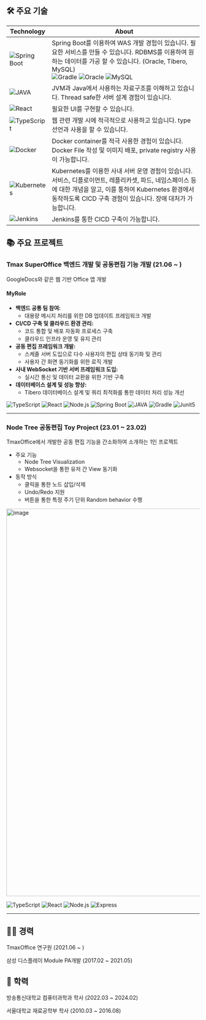 ## 🛠️ 주요 기술

|Technology|About|
|--|--|
|![Spring Boot](https://img.shields.io/badge/SpringBoot-6DB33F?style=for-the-badge&logo=SpringBoot&logoColor=FFFFFF)|Spring Boot를 이용하여 WAS 개발 경험이 있습니다. 필요한 서비스를 만들 수 있습니다. RDBMS를 이용하여 원하는 데이터를 가공 할 수 있습니다. (Oracle, Tibero, MySQL)<br/>![Gradle](https://img.shields.io/badge/Gradle-02303A?style=for-the-badge&logo=Gradle&logoColor=FFFFFF) ![Oracle](https://img.shields.io/badge/Oracle-F80000?style=for-the-badge&logo=Oracle&logoColor=FFFFFF) ![MySQL](https://img.shields.io/badge/MySQL-4479A1?style=for-the-badge&logo=MySQL&logoColor=FFFFFF)|
|![JAVA](https://img.shields.io/badge/Java-3766AB?style=for-the-badge&logo=Java&logoColor=FFFFFF)|JVM과 Java에서 사용하는 자료구조를 이해하고 있습니다. Thread safe한 서버 설계 경험이 있습니다.|
|![React](https://img.shields.io/badge/React-4395D1?style=for-the-badge&logo=react&logoColor=FFFFFF)|필요한 UI를 구현할 수 있습니다.|
|![TypeScript](https://img.shields.io/badge/TypeScript-007ACC?style=for-the-badge&logo=typescript&logoColor=FFFFFF)|웹 관련 개발 시에 적극적으로 사용하고 있습니다. type 선언과 사용을 할 수 있습니다.|
|![Docker](https://img.shields.io/badge/Docker-2496ED?style=for-the-badge&logo=Docker&logoColor=FFFFFF)|Docker container를 적극 사용한 경험이 있습니다. Docker File 작성 및 이미지 배포, private registry 사용이 가능합니다.|
|![Kubernetes](https://img.shields.io/badge/Kubernetes-326CE5?style=for-the-badge&logo=Kubernetes&logoColor=FFFFFF)|Kubernetes를 이용한 사내 서버 운영 경험이 있습니다. 서비스, 디플로이먼트, 레플리카셋, 파드, 네임스페이스 등에 대한 개념을 알고, 이를 통하여 Kubernetes 환경에서 동작하도록 CICD 구축 경험이 있습니다. 장애 대처가 가능합니다.|
|![Jenkins](https://img.shields.io/badge/Jenkins-D24939?style=for-the-badge&logo=Jenkins&logoColor=FFFFFF)|Jenkins를 통한 CICD 구축이 가능합니다.|

## 📚 주요 프로젝트

### Tmax SuperOffice 백엔드 개발 및 공동편집 기능 개발 (21.06 ~ )  
GoogleDocs와 같은 웹 기반 Office 앱 개발  

#### MyRole
* **백엔드 공통 팀 참여:**
  * 대용량 메시지 처리를 위한 DB 업데이트 프레임워크 개발
* **CI/CD 구축 및 클라우드 환경 관리:**
  * 코드 통합 및 배포 자동화 프로세스 구축
  * 클라우드 인프라 운영 및 유지 관리
* **공동 편집 프레임워크 개발:**
  * 스케줄 서버 도입으로 다수 사용자의 편집 상태 동기화 및 관리
  * 사용자 간 화면 동기화를 위한 로직 개발
* **사내 WebSocket 기반 서버 프레임워크 도입:**
  * 실시간 통신 및 데이터 교환을 위한 기반 구축
* **데이터베이스 설계 및 성능 향상:**
  * Tibero 데이터베이스 설계 및 쿼리 최적화를 통한 데이터 처리 성능 개선

![TypeScript](https://img.shields.io/badge/TypeScript-007ACC?style=for-the-badge&logo=typescript&logoColor=FFFFFF) ![React](https://img.shields.io/badge/React-4395D1?style=for-the-badge&logo=react&logoColor=FFFFFF) ![Node.js](https://img.shields.io/badge/Node.js-339933?style=for-the-badge&logo=Node.js&logoColor=FFFFFF) ![Spring Boot](https://img.shields.io/badge/SpringBoot-6DB33F?style=for-the-badge&logo=SpringBoot&logoColor=FFFFFF) ![JAVA](https://img.shields.io/badge/Java-3766AB?style=for-the-badge&logo=Java&logoColor=FFFFFF) ![Gradle](https://img.shields.io/badge/Gradle-02303A?style=for-the-badge&logo=Gradle&logoColor=FFFFFF) ![Junit5](https://img.shields.io/badge/JUnit5-25A162?style=for-the-badge&logo=JUnit5&logoColor=FFFFFF)

<hr>

### Node Tree 공동편집 Toy Project (23.01 ~ 23.02)
TmaxOffice에서 개발한 공동 편집 기능을 간소화하여 소개하는 1인 프로젝트  
* 주요 기능
  * Node Tree Visualization
  * Websocket을 통한 유저 간 View 동기화
* 동작 방식
  * 클릭을 통한 노드 삽입/삭제
  * Undo/Redo 지원
  * 버튼을 통한 특정 주기 단위 Random behavior 수행
<img width="1011" alt="image" src="https://user-images.githubusercontent.com/86861280/218119104-88595ff7-f818-4003-b7b2-64d4ac9b6245.png">  

![TypeScript](https://img.shields.io/badge/TypeScript-007ACC?style=for-the-badge&logo=typescript&logoColor=FFFFFF) ![React](https://img.shields.io/badge/React-4395D1?style=for-the-badge&logo=react&logoColor=FFFFFF) ![Node.js](https://img.shields.io/badge/Node.js-339933?style=for-the-badge&logo=Node.js&logoColor=FFFFFF) ![Express](https://img.shields.io/badge/Express-000000?style=for-the-badge&logo=Express&logoColor=FFFFFF)

<hr>

## 🧗‍♀️ 경력
TmaxOffice 연구원 (2021.06 ~ )  

삼성 디스플레이 Module PA개발 (2017.02 ~ 2021.05)  

## 🏫 학력
방송통신대학교 컴퓨터과학과 학사 (2022.03 ~ 2024.02)  
  
서울대학교 재료공학부 학사 (2010.03 ~ 2016.08)
